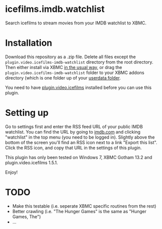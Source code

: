 icefilms.imdb.watchlist
=======================

Search icefilms to stream movies from your IMDB watchlist to XBMC.

Installation
============

Download this repository as a .zip file. Delete all files except the `plugin.video.icefilms-imdb-watchlist` directory from the root directory. Then either install via XBMC [in the usual way](http://kodi.wiki/view/HOW-TO:Install_an_Add-on_from_a_zip_file), or drag the `plugin.video.icefilms-imdb-watchlist` folder to your XBMC addons directory (which is one folder up of your [userdata folder](http://kodi.wiki/view/Userdata).

You need to have [plugin.video.icefilms](http://superrepo.org/plugin.video.icefilms/) installed before you can use this plugin.

Setting up
==========

Go to settings first and enter the RSS feed URL of your public IMDB watchlist. You can find the URL by going to [imdb.com](http://www.imdb.com) and clicking "watchlist" in the top menu (you need to be logged in). 
Slightly above the bottom of the screen you'll find an RSS icon next to a link "Export this list". Click the RSS icon, and copy that URL in the settings of this plugin.

This plugin has only been tested on Windows 7, XBMC Gotham 13.2 and plugin.video.icefilms 1.5.1.

Enjoy!

TODO
====

* Make this testable (i.e. seperate XBMC specific routines from the rest)
* Better crawling (i.e. "The Hunger Games" is the same as "Hunger Games, The")
* ...


